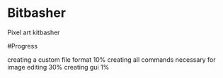 # Bitbasher
Pixel art kitbasher

#Progress

creating a custom file format 10%
creating all commands necessary for image editing 30%
creating gui 1%
